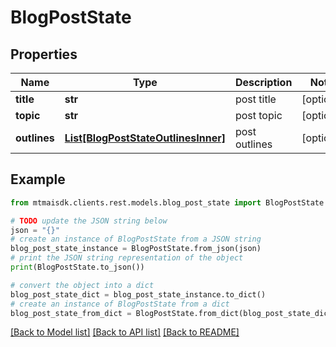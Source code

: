 # BlogPostState


## Properties

Name | Type | Description | Notes
------------ | ------------- | ------------- | -------------
**title** | **str** | post title | [optional] 
**topic** | **str** | post topic | [optional] 
**outlines** | [**List[BlogPostStateOutlinesInner]**](BlogPostStateOutlinesInner.md) | post outlines | [optional] 

## Example

```python
from mtmaisdk.clients.rest.models.blog_post_state import BlogPostState

# TODO update the JSON string below
json = "{}"
# create an instance of BlogPostState from a JSON string
blog_post_state_instance = BlogPostState.from_json(json)
# print the JSON string representation of the object
print(BlogPostState.to_json())

# convert the object into a dict
blog_post_state_dict = blog_post_state_instance.to_dict()
# create an instance of BlogPostState from a dict
blog_post_state_from_dict = BlogPostState.from_dict(blog_post_state_dict)
```
[[Back to Model list]](../README.md#documentation-for-models) [[Back to API list]](../README.md#documentation-for-api-endpoints) [[Back to README]](../README.md)


